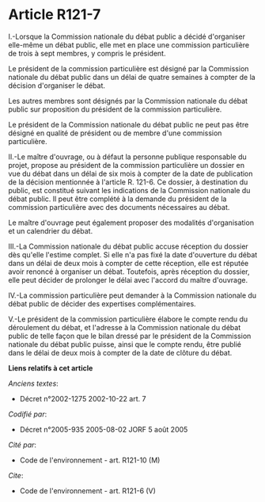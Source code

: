 # Article R121-7

I.-Lorsque la Commission nationale du débat public a décidé d'organiser elle-même un débat public, elle met en place une
commission particulière de trois à sept membres, y compris le président. 

Le président de la commission particulière est désigné par la Commission nationale du débat public dans un délai de quatre
semaines à compter de la décision d'organiser le débat. 

Les autres membres sont désignés par la Commission nationale du débat public sur proposition du président de la commission
particulière. 

Le président de la Commission nationale du débat public ne peut pas être désigné en qualité de président ou de membre d'une
commission particulière. 

II.-Le maître d'ouvrage, ou à défaut la personne publique responsable du projet, propose au président de la commission
particulière un dossier en vue du débat dans un délai de six mois à compter de la date de publication de la décision
mentionnée à l'article R. 121-6. Ce dossier, à destination du public, est constitué suivant les indications de la Commission
nationale du débat public. Il peut être complété à la demande du président de la commission particulière avec des documents
nécessaires au débat. 

Le maître d'ouvrage peut également proposer des modalités d'organisation et un calendrier du débat. 

III.-La Commission nationale du débat public accuse réception du dossier dès qu'elle l'estime complet. Si elle n'a pas fixé
la date d'ouverture du débat dans un délai de deux mois à compter de cette réception, elle est réputée avoir renoncé à
organiser un débat. Toutefois, après réception du dossier, elle peut décider de prolonger le délai avec l'accord du maître
d'ouvrage. 

IV.-La commission particulière peut demander à la Commission nationale du débat public de décider des expertises
complémentaires. 

V.-Le président de la commission particulière élabore le compte rendu du déroulement du débat, et l'adresse à la Commission
nationale du débat public de telle façon que le bilan dressé par le président de la Commission nationale du débat public
puisse, ainsi que le compte rendu, être publié dans le délai de deux mois à compter de la date de clôture du débat.

**Liens relatifs à cet article**

_Anciens textes_:

  - Décret n°2002-1275 2002-10-22 art. 7

_Codifié par_:

  - Décret n°2005-935 2005-08-02 JORF 5 août 2005

_Cité par_:

  - Code de l'environnement - art. R121-10 (M)

_Cite_:

  - Code de l'environnement - art. R121-6 (V)
